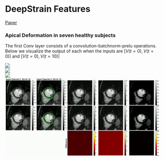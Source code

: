 
# DeepStrain Features
[Paper](https://www.frontiersin.org/articles/10.3389/fcvm.2021.730316/full)

### Apical Deformation in seven healthy subjects 

The first Conv layer consists of a convolution-batchnorm-prelu operations. Below we visualize the output of each when the inputs are $[V(t=0), V(t=0)]$ and $[V(t=0), V(t=10)]$

<img src='video_1.gif' align="right" width=800>

<img src='video_2.gif' align="right" width=800>

<img src='video_3.gif' align="right" width=800>

<img src='video_4.gif' align="right" width=800>

